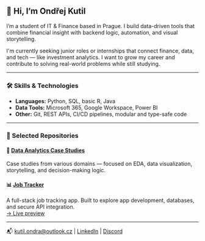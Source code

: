 ## 👋 Hi, I’m Ondřej Kutil

I’m a student of IT & Finance based in Prague. I build data-driven tools that combine financial insight with backend logic, automation, and visual storytelling.

I'm currently seeking junior roles or internships that connect finance, data, and tech — like investment analytics. I want to grow my career and contribute to solving real-world problems while still studying.

---

### 🛠️ Skills & Technologies

- **Languages:** Python, SQL, basic R, Java  
- **Data Tools:** Microsoft 365, Google Workspace, Power BI  
- **Other:** Git, REST APIs, CI/CD pipelines, modular and type-safe code

---

### 📂 Selected Repositories

#### 🔎 [Data Analytics Case Studies](https://github.com/OndrejKutil/data_analytics_case_studies)  
Case studies from various domains — focused on EDA, data visualization, storytelling, and decision-making logic.

#### 📊 [Job Tracker](https://github.com/OndrejKutil/job_tracker)  
A full-stack job tracking app. Built to explore app development, databases, and secure API integration.  
[→ Live preview](https://ondrejjobtracker.streamlit.app/)

---

📬 kutil.ondra@outlook.cz | [LinkedIn](https://linkedin.com/in/ondřej-kutil-342a97256) | [Discord](https://discordapp.com/users/551050009626542102)